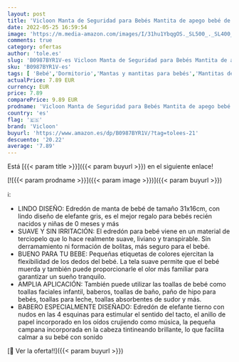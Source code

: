 ```yaml
---
layout: post
title: 'Vicloon Manta de Seguridad para Bebés Mantita de apego bebé de Muñeca Elefante 21x16cm Toalla para bebés Toalla de Saliva Regalo Bebe'
date: 2022-05-25 16:59:54
image: 'https://m.media-amazon.com/images/I/31hu1YbqgOS._SL500_._SL400_.jpg'
comments: true
category: ofertas
author: 'tole.es'
slug: 'B0987BYR1V-es Vicloon Manta de Seguridad para Bebés Mantita de apego...'
sku: 'B0987BYR1V-es'
tags: [ 'Bebé','Dormitorio','Mantas y mantitas para bebés','Mantitas de arrullo para capazos','Ropa de cama','bebe','bebé','bebés','vicloon','🇪🇸', ]
actualPrice: 7.89 EUR
currency: EUR
price: 7.89
comparePrice: 9.89 EUR
prodname: 'Vicloon Manta de Seguridad para Bebés Mantita de apego bebé de Muñeca Elefante 21x16cm Toalla para bebés Toalla de Saliva Regalo Bebe'
country: 'es'
flag: '🇪🇸'
brand: 'Vicloon'
buyurl: 'https://www.amazon.es/dp/B0987BYR1V/?tag=tolees-21'
descuento: '20.22'
average: '7.89'
---
```


Está [{{< param title >}}]({{< param buyurl >}}) en el siguiente enlace!

[![{{< param prodname >}}]({{< param image >}})]({{< param buyurl >}})

ℹ️:

- LINDO DISEÑO: Edredón de manta de bebé de tamaño 31x16cm, con lindo diseño de elefante gris, es el mejor regalo para bebés recién nacidos y niñas de 0 meses y más
- SUAVE Y SIN IRRITACIÓN: El edredón para bebé viene en un material de terciopelo que lo hace realmente suave, liviano y transpirable. Sin derramamiento ni formación de bolitas, más seguro para el bebé.
- BUENO PARA TU BEBE: Pequeñas etiquetas de colores ejercitan la flexibilidad de los dedos del bebé. La tela suave permite que el bebé muerda y también puede proporcionarle el olor más familiar para garantizar un sueño tranquilo.
- AMPLIA APLICACIÓN: También puede utilizar las toallas de bebé como toallas faciales infantil, baberos, toallas de baño, paño de hipo para bebés, toallas para leche, toallas absorbentes de sudor y más.
- BABERO ESPECIALMENTE DISEÑADO: Edredón de elefante tierno con nudos en las 4 esquinas para estimular el sentido del tacto, el anillo de papel incorporado en los oídos crujiendo como música, la pequeña campana incorporada en la cabeza tintineando brillante, lo que facilita calmar a su bebé con sonido

[🛒 Ver la oferta!!]({{< param buyurl >}})
